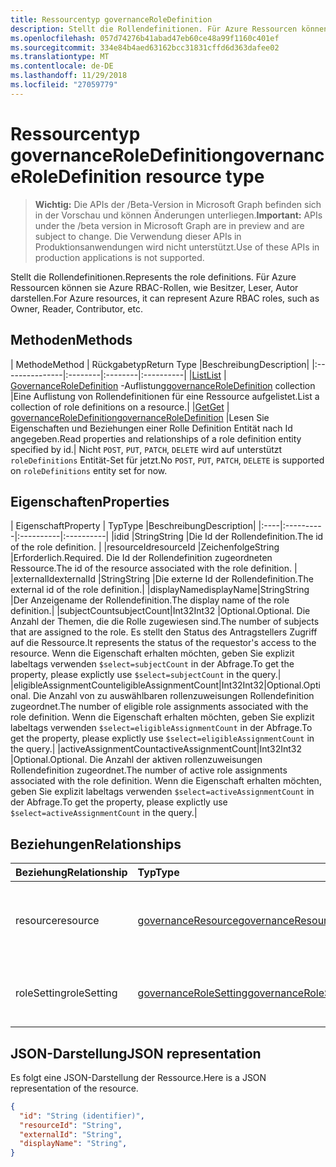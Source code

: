 ```yaml
---
title: Ressourcentyp governanceRoleDefinition
description: Stellt die Rollendefinitionen. Für Azure Ressourcen können sie Azure RBAC-Rollen, wie Besitzer, Leser, Autor darstellen.
ms.openlocfilehash: 057d74276b41abad47eb60ce48a99f1160c401ef
ms.sourcegitcommit: 334e84b4aed63162bcc31831cffd6d363dafee02
ms.translationtype: MT
ms.contentlocale: de-DE
ms.lasthandoff: 11/29/2018
ms.locfileid: "27059779"
---
```

# <a name="governanceroledefinition-resource-type"></a><span data-ttu-id="91f4b-104">Ressourcentyp governanceRoleDefinition</span><span class="sxs-lookup"><span data-stu-id="91f4b-104">governanceRoleDefinition resource type</span></span>

> <span data-ttu-id="91f4b-105">**Wichtig:** Die APIs der /Beta-Version in Microsoft Graph befinden sich in der Vorschau und können Änderungen unterliegen.</span><span class="sxs-lookup"><span data-stu-id="91f4b-105">**Important:** APIs under the /beta version in Microsoft Graph are in preview and are subject to change.</span></span> <span data-ttu-id="91f4b-106">Die Verwendung dieser APIs in Produktionsanwendungen wird nicht unterstützt.</span><span class="sxs-lookup"><span data-stu-id="91f4b-106">Use of these APIs in production applications is not supported.</span></span> 


<span data-ttu-id="91f4b-107">Stellt die Rollendefinitionen.</span><span class="sxs-lookup"><span data-stu-id="91f4b-107">Represents the role definitions.</span></span> <span data-ttu-id="91f4b-108">Für Azure Ressourcen können sie Azure RBAC-Rollen, wie Besitzer, Leser, Autor darstellen.</span><span class="sxs-lookup"><span data-stu-id="91f4b-108">For Azure resources, it can represent Azure RBAC roles, such as Owner, Reader, Contributor, etc.</span></span>


## <a name="methods"></a><span data-ttu-id="91f4b-109">Methoden</span><span class="sxs-lookup"><span data-stu-id="91f4b-109">Methods</span></span>

| <span data-ttu-id="91f4b-110">Methode</span><span class="sxs-lookup"><span data-stu-id="91f4b-110">Method</span></span>          | <span data-ttu-id="91f4b-111">Rückgabetyp</span><span class="sxs-lookup"><span data-stu-id="91f4b-111">Return Type</span></span> |<span data-ttu-id="91f4b-112">Beschreibung</span><span class="sxs-lookup"><span data-stu-id="91f4b-112">Description</span></span>|
|:---------------|:--------|:--------|:----------|
|[<span data-ttu-id="91f4b-113">List</span><span class="sxs-lookup"><span data-stu-id="91f4b-113">List</span></span>](../api/governanceroledefinition-list.md) | <span data-ttu-id="91f4b-114">[GovernanceRoleDefinition](../resources/governanceroledefinition.md) -Auflistung</span><span class="sxs-lookup"><span data-stu-id="91f4b-114">[governanceRoleDefinition](../resources/governanceroledefinition.md) collection</span></span> |<span data-ttu-id="91f4b-115">Eine Auflistung von Rollendefinitionen für eine Ressource aufgelistet.</span><span class="sxs-lookup"><span data-stu-id="91f4b-115">List a collection of role definitions on a resource.</span></span>|
|[<span data-ttu-id="91f4b-116">Get</span><span class="sxs-lookup"><span data-stu-id="91f4b-116">Get</span></span>](../api/governanceroledefinition-get.md) | [<span data-ttu-id="91f4b-117">governanceRoleDefinition</span><span class="sxs-lookup"><span data-stu-id="91f4b-117">governanceRoleDefinition</span></span>](../resources/governanceroledefinition.md) |<span data-ttu-id="91f4b-118">Lesen Sie Eigenschaften und Beziehungen einer Rolle Definition Entität nach Id angegeben.</span><span class="sxs-lookup"><span data-stu-id="91f4b-118">Read properties and relationships of a role definition entity specified by id.</span></span>|
<span data-ttu-id="91f4b-119">Nicht `POST`, `PUT`, `PATCH`, `DELETE` wird auf unterstützt `roleDefinitions` Entität-Set für jetzt.</span><span class="sxs-lookup"><span data-stu-id="91f4b-119">No `POST`, `PUT`, `PATCH`, `DELETE` is supported on `roleDefinitions` entity set for now.</span></span>
## <a name="properties"></a><span data-ttu-id="91f4b-120">Eigenschaften</span><span class="sxs-lookup"><span data-stu-id="91f4b-120">Properties</span></span>
| <span data-ttu-id="91f4b-121">Eigenschaft</span><span class="sxs-lookup"><span data-stu-id="91f4b-121">Property</span></span>  | <span data-ttu-id="91f4b-122">Typ</span><span class="sxs-lookup"><span data-stu-id="91f4b-122">Type</span></span>      |<span data-ttu-id="91f4b-123">Beschreibung</span><span class="sxs-lookup"><span data-stu-id="91f4b-123">Description</span></span>|
|:----|:----------|:----------|:----------|
|<span data-ttu-id="91f4b-124">id</span><span class="sxs-lookup"><span data-stu-id="91f4b-124">id</span></span>         |<span data-ttu-id="91f4b-125">String</span><span class="sxs-lookup"><span data-stu-id="91f4b-125">String</span></span>     |<span data-ttu-id="91f4b-126">Die Id der Rollendefinition.</span><span class="sxs-lookup"><span data-stu-id="91f4b-126">The id of the role definition.</span></span> |
|<span data-ttu-id="91f4b-127">resourceId</span><span class="sxs-lookup"><span data-stu-id="91f4b-127">resourceId</span></span> |<span data-ttu-id="91f4b-128">Zeichenfolge</span><span class="sxs-lookup"><span data-stu-id="91f4b-128">String</span></span>     |<span data-ttu-id="91f4b-129">Erforderlich.</span><span class="sxs-lookup"><span data-stu-id="91f4b-129">Required.</span></span> <span data-ttu-id="91f4b-130">Die Id der Rollendefinition zugeordneten Ressource.</span><span class="sxs-lookup"><span data-stu-id="91f4b-130">The id of the resource associated with the role definition.</span></span> |
|<span data-ttu-id="91f4b-131">externalId</span><span class="sxs-lookup"><span data-stu-id="91f4b-131">externalId</span></span>   |<span data-ttu-id="91f4b-132">String</span><span class="sxs-lookup"><span data-stu-id="91f4b-132">String</span></span>     |<span data-ttu-id="91f4b-133">Die externe Id der Rollendefinition.</span><span class="sxs-lookup"><span data-stu-id="91f4b-133">The external id of the role definition.</span></span>|
|<span data-ttu-id="91f4b-134">displayName</span><span class="sxs-lookup"><span data-stu-id="91f4b-134">displayName</span></span>|<span data-ttu-id="91f4b-135">String</span><span class="sxs-lookup"><span data-stu-id="91f4b-135">String</span></span>     |<span data-ttu-id="91f4b-136">Der Anzeigename der Rollendefinition.</span><span class="sxs-lookup"><span data-stu-id="91f4b-136">The display name of the role definition.</span></span>|
|<span data-ttu-id="91f4b-137">subjectCount</span><span class="sxs-lookup"><span data-stu-id="91f4b-137">subjectCount</span></span>|<span data-ttu-id="91f4b-138">Int32</span><span class="sxs-lookup"><span data-stu-id="91f4b-138">Int32</span></span>     |<span data-ttu-id="91f4b-139">Optional.</span><span class="sxs-lookup"><span data-stu-id="91f4b-139">Optional.</span></span> <span data-ttu-id="91f4b-140">Die Anzahl der Themen, die die Rolle zugewiesen sind.</span><span class="sxs-lookup"><span data-stu-id="91f4b-140">The number of subjects that are assigned to the role.</span></span> <span data-ttu-id="91f4b-141">Es stellt den Status des Antragstellers Zugriff auf die Ressource.</span><span class="sxs-lookup"><span data-stu-id="91f4b-141">It represents the status of the requestor's access to the resource.</span></span> <span data-ttu-id="91f4b-142">Wenn die Eigenschaft erhalten möchten, geben Sie explizit labeltags verwenden `$select=subjectCount` in der Abfrage.</span><span class="sxs-lookup"><span data-stu-id="91f4b-142">To get the property, please explictly use `$select=subjectCount` in the query.</span></span>|
|<span data-ttu-id="91f4b-143">eligibleAssignmentCount</span><span class="sxs-lookup"><span data-stu-id="91f4b-143">eligibleAssignmentCount</span></span>|<span data-ttu-id="91f4b-144">Int32</span><span class="sxs-lookup"><span data-stu-id="91f4b-144">Int32</span></span>|<span data-ttu-id="91f4b-145">Optional.</span><span class="sxs-lookup"><span data-stu-id="91f4b-145">Optional.</span></span> <span data-ttu-id="91f4b-146">Die Anzahl von zu auswählbaren rollenzuweisungen Rollendefinition zugeordnet.</span><span class="sxs-lookup"><span data-stu-id="91f4b-146">The number of eligible role assignments associated with the role definition.</span></span> <span data-ttu-id="91f4b-147">Wenn die Eigenschaft erhalten möchten, geben Sie explizit labeltags verwenden `$select=eligibleAssignmentCount` in der Abfrage.</span><span class="sxs-lookup"><span data-stu-id="91f4b-147">To get the property, please explictly use `$select=eligibleAssignmentCount` in the query.</span></span>|
|<span data-ttu-id="91f4b-148">activeAssignmentCount</span><span class="sxs-lookup"><span data-stu-id="91f4b-148">activeAssignmentCount</span></span>|<span data-ttu-id="91f4b-149">Int32</span><span class="sxs-lookup"><span data-stu-id="91f4b-149">Int32</span></span>    |<span data-ttu-id="91f4b-150">Optional.</span><span class="sxs-lookup"><span data-stu-id="91f4b-150">Optional.</span></span> <span data-ttu-id="91f4b-151">Die Anzahl der aktiven rollenzuweisungen Rollendefinition zugeordnet.</span><span class="sxs-lookup"><span data-stu-id="91f4b-151">The number of active role assignments associated with the role definition.</span></span>  <span data-ttu-id="91f4b-152">Wenn die Eigenschaft erhalten möchten, geben Sie explizit labeltags verwenden `$select=activeAssignmentCount` in der Abfrage.</span><span class="sxs-lookup"><span data-stu-id="91f4b-152">To get the property, please explictly use `$select=activeAssignmentCount` in the query.</span></span>|


## <a name="relationships"></a><span data-ttu-id="91f4b-153">Beziehungen</span><span class="sxs-lookup"><span data-stu-id="91f4b-153">Relationships</span></span>
| <span data-ttu-id="91f4b-154">Beziehung</span><span class="sxs-lookup"><span data-stu-id="91f4b-154">Relationship</span></span> | <span data-ttu-id="91f4b-155">Typ</span><span class="sxs-lookup"><span data-stu-id="91f4b-155">Type</span></span>   |<span data-ttu-id="91f4b-156">Beschreibung</span><span class="sxs-lookup"><span data-stu-id="91f4b-156">Description</span></span>|
|:---------------|:--------|:----------|
|<span data-ttu-id="91f4b-157">resource</span><span class="sxs-lookup"><span data-stu-id="91f4b-157">resource</span></span>|[<span data-ttu-id="91f4b-158">governanceResource</span><span class="sxs-lookup"><span data-stu-id="91f4b-158">governanceResource</span></span>](../resources/governanceresource.md)|<span data-ttu-id="91f4b-159">Schreibgeschützt.</span><span class="sxs-lookup"><span data-stu-id="91f4b-159">Read-only.</span></span> <span data-ttu-id="91f4b-160">Die zugeordneten Ressource für die Rollendefinition.</span><span class="sxs-lookup"><span data-stu-id="91f4b-160">The associated resource for the role definition.</span></span>|
|<span data-ttu-id="91f4b-161">roleSetting</span><span class="sxs-lookup"><span data-stu-id="91f4b-161">roleSetting</span></span>|[<span data-ttu-id="91f4b-162">governanceRoleSetting</span><span class="sxs-lookup"><span data-stu-id="91f4b-162">governanceRoleSetting</span></span>](../resources/governancerolesetting.md)|<span data-ttu-id="91f4b-163">Die Einstellung der zugehörige Rolle für die Rollendefinition.</span><span class="sxs-lookup"><span data-stu-id="91f4b-163">The associated role setting for the role definition.</span></span>|

## <a name="json-representation"></a><span data-ttu-id="91f4b-164">JSON-Darstellung</span><span class="sxs-lookup"><span data-stu-id="91f4b-164">JSON representation</span></span>

<span data-ttu-id="91f4b-165">Es folgt eine JSON-Darstellung der Ressource.</span><span class="sxs-lookup"><span data-stu-id="91f4b-165">Here is a JSON representation of the resource.</span></span>

<!-- {
  "blockType": "resource",
  "optionalProperties": [

  ],
  "@odata.type": "microsoft.graph.governanceRoleDefinition"
}-->

```json
{
  "id": "String (identifier)",
  "resourceId": "String",
  "externalId": "String",
  "displayName": "String",
}

```

<!-- uuid: 8fcb5dbc-d5aa-4681-8e31-b001d5168d79
2015-10-25 14:57:30 UTC -->
<!-- {
  "type": "#page.annotation",
  "description": "governanceRoleDefinition",
  "keywords": "",
  "section": "documentation",
  "tocPath": ""
}-->